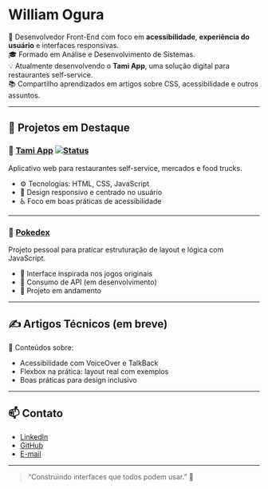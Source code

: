 # William Ogura

🎯 Desenvolvedor Front-End com foco em **acessibilidade**, **experiência do usuário** e interfaces responsivas.  
🎓 Formado em Análise e Desenvolvimento de Sistemas.  
💡 Atualmente desenvolvendo o **Tami App**, uma solução digital para restaurantes self-service.  
📚 Compartilho aprendizados em artigos sobre CSS, acessibilidade e outros assuntos.

---

## 🚀 Projetos em Destaque

### 🥗 [Tami App](https://github.com/WilliamOgura/tami-app) [![Status](https://img.shields.io/badge/status-em%20progresso-yellow)](https://github.com/WilliamOgura/tami-app)
Aplicativo web para restaurantes self-service, mercados e food trucks.

- ⚙️ Tecnologias: HTML, CSS, JavaScript
- 📱 Design responsivo e centrado no usuário
- ♿ Foco em boas práticas de acessibilidade

---

### 🧪 [Pokedex](https://github.com/WilliamOgura/pokedex)
Projeto pessoal para praticar estruturação de layout e lógica com JavaScript.

- 🎨 Interface inspirada nos jogos originais
- 💾 Consumo de API (em desenvolvimento)
- 🚧 Projeto em andamento

---

## ✍️ Artigos Técnicos (em breve)

📌 Conteúdos sobre:
- Acessibilidade com VoiceOver e TalkBack
- Flexbox na prática: layout real com exemplos
- Boas práticas para design inclusivo

---

## 📫 Contato

- [LinkedIn](https://www.linkedin.com/in/william-b-ogura/)
- [GitHub](https://github.com/WilliamOgura)
- [E-mail](mailto:william.ogura98@gmail.com)

---

> “Construindo interfaces que todos podem usar.” 💙


